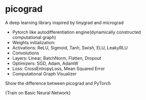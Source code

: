 # picograd
A deep learning library inspired by tinygrad and micrograd

- Pytorch like autodifferentiation engine(dynamically constructed computational graph)
- Weights initialization: 
- Activations: ReLU, Sigmoid, Tanh, Swish, ELU, LeakyRLU
- Convolutions
- Layers: Linear, BatchNorm, Flatten, Dropout
- Optimizers: SGD, Adam, AdamW
- Loss: CrossEntropyLoss, Mean Squared Error
- Computational Graph Visualizer

Show the difference between picograd and PyTorch

{Train on Basic Neural Network}
